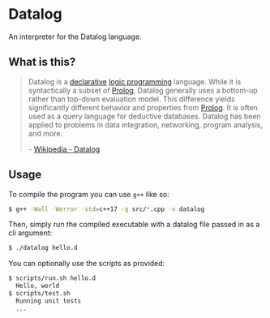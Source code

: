 # Datalog
An interpreter for the Datalog language.

## What is this?

> Datalog is a [declarative](https://en.wikipedia.org/wiki/Declarative_programming) [logic programming](https://en.wikipedia.org/wiki/Logic_programming) language. While it is syntactically a subset of [Prolog](https://en.wikipedia.org/wiki/Prolog), Datalog generally uses a bottom-up rather than top-down evaluation model. This difference yields significantly different behavior and properties from [Prolog](https://en.wikipedia.org/wiki/Prolog). It is often used as a query language for deductive databases. Datalog has been applied to problems in data integration, networking, program analysis, and more.
> 
> \- [Wikipedia - Datalog](https://en.wikipedia.org/wiki/Datalog)

## Usage
To compile the program you can use `g++` like so:

```sh
$ g++ -Wall -Werror -std=c++17 -g src/*.cpp -o datalog
```

Then, simply run the compiled executable with a datalog file passed in as a cli argument:

```sh
$ ./datalog hello.d
```

You can optionally use the scripts as provided:

```sh
$ scripts/run.sh hello.d
  Hello, world
$ scripts/test.sh
  Running unit tests
  ...
```
